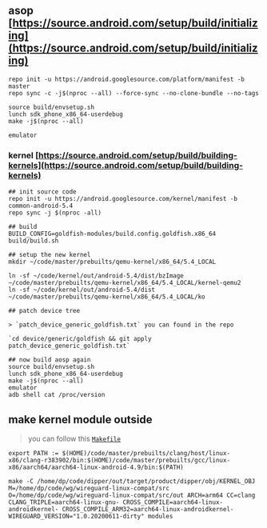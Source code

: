 ## asop [https://source.android.com/setup/build/initializing](https://source.android.com/setup/build/initializing)

```
repo init -u https://android.googlesource.com/platform/manifest -b master
repo sync -c -j$(nproc --all) --force-sync --no-clone-bundle --no-tags

source build/envsetup.sh
lunch sdk_phone_x86_64-userdebug
make -j$(nproc --all)

emulator
```

### kernel [https://source.android.com/setup/build/building-kernels](https://source.android.com/setup/build/building-kernels)

```
## init source code
repo init -u https://android.googlesource.com/kernel/manifest -b common-android-5.4
repo sync -j $(nproc -all)

## build
BUILD_CONFIG=goldfish-modules/build.config.goldfish.x86_64 build/build.sh

## setup the new kernel
mkdir ~/code/master/prebuilts/qemu-kernel/x86_64/5.4_LOCAL

ln -sf ~/code/kernel/out/android-5.4/dist/bzImage ~/code/master/prebuilts/qemu-kernel/x86_64/5.4_LOCAL/kernel-qemu2
ln -sf ~/code/kernel/out/android-5.4/dist ~/code/master/prebuilts/qemu-kernel/x86_64/5.4_LOCAL/ko

## patch device tree

> `patch_device_generic_goldfish.txt` you can found in the repo

`cd device/generic/goldfish && git apply patch_device_generic_goldfish.txt`

## now build aosp again
source build/envsetup.sh
lunch sdk_phone_x86_64-userdebug
make -j$(nproc --all)
emulator
adb shell cat /proc/version
```

## make kernel module outside

> you can follow this [`Makefile`](./android/aosp/Makefile)

```
export PATH := $(HOME)/code/master/prebuilts/clang/host/linux-x86/clang-r383902/bin:$(HOME)/code/master/prebuilts/gcc/linux-x86/aarch64/aarch64-linux-android-4.9/bin:$(PATH)

make -C /home/dp/code/dipper/out/target/product/dipper/obj/KERNEL_OBJ M=/home/dp/code/wg/wireguard-linux-compat/src O=/home/dp/code/wg/wireguard-linux-compat/src/out ARCH=arm64 CC=clang CLANG_TRIPLE=aarch64-linux-gnu- CROSS_COMPILE=aarch64-linux-androidkernel- CROSS_COMPILE_ARM32=aarch64-linux-androidkernel- WIREGUARD_VERSION="1.0.20200611-dirty" modules
```

